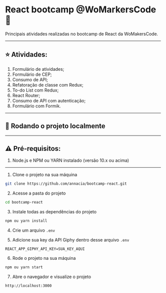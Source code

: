 # React bootcamp @WoMarkersCode :sparkling_heart:
Principais atividades realizadas no bootcamp de React da WoMakersCode.

****

## :star: Atividades:

1. Formulário de atividades;
2. Formulário de CEP;
3. Consumo de API;
4. Refatoração de classe com Redux;
5. To-do List com Redux;
6. React Router;
7. Consumo de API com autenticação;
8. Formulário com Formik.

****

## 🚀 Rodando o projeto localmente

****

## ⚠️ Pré-requisitos:

1. Node.js e NPM ou YARN instalado (versão 10.x ou acima)

****

1. Clone o projeto na sua máquina

```sh
git clone https://github.com/annacia/bootcamp-react.git
```

2. Acesse a pasta do projeto

```sh
cd bootcamp-react
```

3. Instale todas as dependências do projeto

```sh
npm ou yarn install
```

4. Crie um arquivo ```.env```

5. Adicione sua key da API Giphy dentro desse arquivo ```.env```

```REACT_APP_GIPHY_API_KEY=SUA_KEY_AQUI```

6. Rode o projeto na sua máquina

```sh
npm ou yarn start
```

7. Abre o navegador e visualize o projeto

```sh
http://localhost:3000
```

